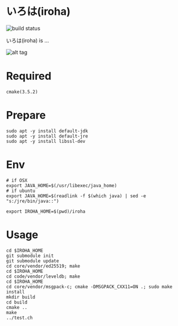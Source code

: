 
# いろは(iroha)
![build status](https://circleci.com/gh/soramitsu/iroha.svg?style=shield&circle-token=80f2601e3bfb42d001e87728326659a0c96e0398)

 いろは(iroha) is ...

 ![alt tag](https://github.com/soramitsu/iroha/raw/feature/sumeragi/LGTM.gif)

# Required
```
cmake(3.5.2)
```

# Prepare
```
sudo apt -y install default-jdk
sudo apt -y install default-jre 
sudo apt -y install libssl-dev
```

# Env
```
# if OSX
export JAVA_HOME=$(/usr/libexec/java_home)
# if ubuntu
export JAVA_HOME=$(readlink -f $(which java) | sed -e "s:/jre/bin/java::")

export IROHA_HOME=$(pwd)/iroha
```

# Usage
```
cd $IROHA_HOME
git submodule init 
git submodule update
cd core/vendor/ed25519; make
cd $IROHA_HOME
cd code/vendor/leveldb; make
cd $IROHA_HOME
cd core/vendor/msgpack-c; cmake -DMSGPACK_CXX11=ON .; sudo make install
mkdir build
cd build
cmake ..
make 
../test.ch
```
